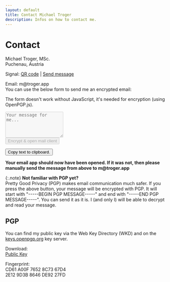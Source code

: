 ```yaml
---
layout: default
title: Contact Michael Troger
description: Infos on how to contact me.
---
```

# Contact

Michael Troger, MSc.  
Puchenau, Austria

Signal: [QR code](/signal) \| [Send message](https://signal.me/#eu/mQSNhZj6cm52pLwD07aBqUWJBSzc2HU3mnSaglo5ttIzhhiEJRJH2otozi-OSBXF)

Email: &#109;&#64;&#116;&#114;&#111;&#103;&#101;&#114;&#46;&#97;&#112;&#112;  
You can use the below form to send me an encrypted email:

<noscript><p class="warning">The form doesn't work without JavaScript, it's needed for encryption (using OpenPGP.js).</p></noscript>
<form id="form">
    <textarea id="input" disabled name="body" rows="5" placeholder="Your message for me..."></textarea><br>
    <input type="submit" disabled value="Encrypt & open mail client" id="submit" title="mailto:&#109;&#64;&#116;&#114;&#111;&#103;&#101;&#114;&#46;&#97;&#112;&#112;">
</form>
<div id="after-sent" class="hidden">
    <button id="copy-to-clipboard">Copy text to clipboard.</button>
    <p><b>Your email app should now have been opened. If it was not, then please manually send the message from above to &#109;&#64;&#116;&#114;&#111;&#103;&#101;&#114;&#46;&#97;&#112;&#112;</b></p>
</div>

{:.note}
**Not familiar with PGP yet?**  
Pretty Good Privacy (PGP) makes email communication much safer.
If you press the above button, your message will be encrypted with PGP.
It will start with "-----BEGIN PGP MESSAGE-----" and end with "-----END PGP MESSAGE-----".
You can send it as it is. I (and only I) will be able to decrypt and read your message.

## PGP

You can find my public key via the Web Key Directory (WKD) and on the [keys.openpgp.org](https://keys.openpgp.org/) key server.

Download:  
[Public Key](/files/troger_public.asc)  

Fingerprint:  
CD61 A00F 7652 8C73 67D4  
2E12 9D3B 8646 DE92 27FD

<script src="/js/openpgp.min.js"></script>
<script src="/js/contact.js"></script>
